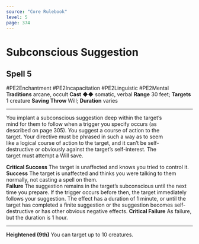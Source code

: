```yaml
---
source: "Core Rulebook"
level: 5
page: 374
---
```


# Subconscious Suggestion
## Spell 5
#PE2Enchantment #PE2Incapacitation #PE2Linguistic #PE2Mental 
**Traditions** arcane, occult
**Cast** ◆◆ somatic, verbal
**Range** 30 feet; **Targets** 1 creature
**Saving Throw** Will; **Duration** varies

-----
You implant a subconscious suggestion deep within the target’s  
mind for them to follow when a trigger you specify occurs (as  
described on page 305). You suggest a course of action to the  
target. Your directive must be phrased in such a way as to seem  
like a logical course of action to the target, and it can’t be self-  
destructive or obviously against the target’s self-interest. The  
target must attempt a Will save. 

**Critical Success** The target is unaffected and knows you tried to control it.  
**Success** The target is unaffected and thinks you were talking to them normally, not casting a spell on them.  
**Failure** The suggestion remains in the target’s subconscious until the next time you prepare. If the trigger occurs before then, the target immediately follows your suggestion. The effect has a duration of 1 minute, or until the target has completed a finite suggestion or the suggestion becomes self-destructive or has other obvious negative effects. 
**Critical Failure** As failure, but the duration is 1 hour. 

---
**Heightened (9th)** You can target up to 10 creatures.